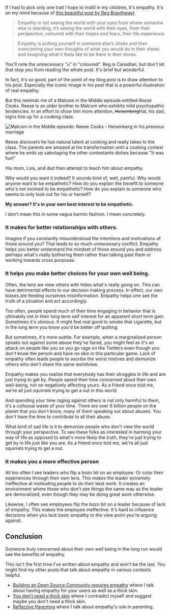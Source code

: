 If I had to pick only one trait I hope to instill in my children, it's empathy. It's on my mind because of [this beautiful post by Reg Braythwayt](http://braythwayt.com/2014/03/17/empathy.html).

> Empathy is not seeing the world with your eyes from where someone else is standing, it’s seeing the world with their eyes, from their perspective, coloured with their hopes and fears, their life experience.

> Empathy is putting yourself in someone else’s shoes and then overcoming your own thoughts of what you would do in their shoes and imagining what it feels like to be them in their shoes.

You'll note the unnecessary "u" in "coloured". Reg is Canadian, but don't let that stop you from reading the whole post. It's brief but wonderful.

In fact, it's so good, part of the point of my blog post is to draw attention to his post. Especially the iconic image in his post that is a powerful illustration of real empathy.

But this reminds me of a Malcom in the Middle episode entitled _Reese Cooks_. Reese is an older brother to Malcom who exhibits mild psychopathic tendencies. In an effort to show him more attention, ~~Heisenberg~~Hal, his dad, signs him up for a cooking class.

![Malcom in the Middle episode: Reese Cooks - Heisenberg in his previous marriage](https://f.cloud.github.com/assets/19977/2463115/7ea028fa-af88-11e3-8a79-e3ba584a561d.jpg)

Reese discovers he has natural talent at cooking and really takes to the class. The parents are amazed at his transformation until a cooking contest where he ends up sabotaging the other contestants dishes because "It was fun!"

His mom, Lois, and dad then attempt to teach him about empathy.

<dialog>
<dt>Lois:</dt><dd>How would you feel if you were that poor woman whose quiche you salted?</dd>
<dt>Reese:</dt><dd>…Fat?</dd>
<dt>Hal:</dt><dd>Reese, do you know what empathy is?</dd> 
<dt>Reese:</dt><dd>No.</dd>
<dt>Hal:</dt><dd>Well, empathy is putting yourself in other people's shoes so you can feel what they do. If you hurt someone, empathy makes you hurt as well.</dd>
<dt>Reese:</dt><dd>Then why would you want empathy?</dd>
</dialog>

Why would you want it indeed? It sounds kind of, well, painful. Why would anyone want to be empathetic? How do you explain the benefit to someone who's not inclined to be empathetic? How do you explain to someone who seems to only look out for his or herself?

__My answer? It's in your own best interest to be empathetic.__

I don't mean this in some vague karmic fashion. I mean concretely.

### It makes for better relationships with others.

Imagine if you constantly misunderstood the intentions and motivations of those around you? That leads to so much unnecessary conflict. Empathy helps you better understand the mindset of those around you and address perhaps what's really bothering them rather than talking past them or working towards cross purposes.

### It helps you make better choices for your own well being.

Often, the lens we view others with hides what's really going on. This can have detrimental effects to our decision making process. In effect, our own biases are feeding ourselves misinformation. Empathy helps one see the truth of a situation and act accordingly.

Too often, people spend much of their time engaging in behavior that is ultimately not in their long term self interest for an apparent short term gain. Sometimes it's obvious. It might feel real good to smoke that cigarette, but in the long term you know you'd be better off quitting.

But sometimes, it's more subtle. For example, when a marginalized person speaks out against some abuse they've faced, you might feel as it's an attack on people like you so you go rage on the Twitters even though you don't know the person and have no skin in this particular game. Lack of empathy often leads people to ascribe the worst motives and demonize others who don't share the same worldview.

Empathy makes you realize that everybody has their struggles in life and are just trying to get by. People spend their time concerned about their own well-being, not on negatively affecting yours. As a friend once told me, we're all just squirrels trying to get a nut in this world. 

And spending your time raging against others is not only harmful to them, it's a collossal waste of your time. There are over 6 billion people on the planet that you don't know, many of them speaking out about abuses. You don't have the time to contribute to all their abuse.

What kind of sad life is it to demonize people who don't view the world through your perspective. To see these folks as interested in harming your way of life as opposed to what's more likely the truth, they're just trying to get by in life just like you are. As a friend once told me, we're all just squirrels trying to get a nut. 

### It makes you a more effective person

All too often I see leaders who flip a bozo bit on an employee. Or color their experiences through their own lens. This makes the leader extremely ineffective at motivating people to do their best work. It creates an environment where those who don't see things the same way as the leader are demoralized, even though they may be doing great work otherwise.

Likewise, I often see employees flip the bozo bit on a leader because of lack of empathy. This makes the employee ineffective. It's hard to influence decisions when you lack basic empathy to the view point you're arguing against.

## Conclusion

Someone truly concerned about their own well being in the long run would see the benefits of empathy.

This isn't the first time I've written about empathy and won't be the last. You might find my other posts that talk about empathy in various contexts helpful.

* [Building an Open Source Community requires empathy](http://haacked.com/archive/2007/03/26/building-a-strong-open-source-community-requires-empathy.aspx/) where I talk about having empathy for your users as well as a thick skin.
* [You don't need a thick skin](http://haacked.com/archive/2012/12/17/you-do-not-need-a-thick-skin.aspx/) where I contradict myself and suggest maybe you don't need a thick skin.
* [Reflective Parenting](http://haacked.com/archive/2013/05/27/reflective-parenting.aspx/) where I talk about empathy's role in parenting.
